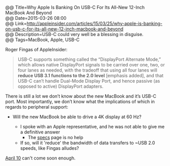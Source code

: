 @@ Title=Why Apple Is Banking On USB-C For Its All-New 12-Inch MacBook And Beyond  
@@ Date=2015-03-26 08:00  
@@ Link=http://appleinsider.com/articles/15/03/25/why-apple-is-banking-on-usb-c-for-its-all-new-12-inch-macbook-and-beyond  
@@ Description=USB-C could very well be a blessing in disguise.  
@@ Tags=MacBook, Apple, USB-C  

Roger Fingas of AppleInsider:
>USB-C supports something called the “DisplayPort Alternate Mode,” which allows native DisplayPort signals to be carried over one, two, or four lanes as needed, with the tradeoff that using all four lanes will **reduce USB 3.1 functions to the 2.0 level** [emphasis added], and that USB-C can’t handle Dual-Mode Display Port, and hence passive (as opposed to active) DisplayPort adapters.

There is still a lot we don’t know about the new MacBook and it’s USB-C port. Most importantly, we don’t know what the implications of which in regards to peripheral support:

* Will the new MacBook be able to drive a 4K display at 60 Hz? 

	* I spoke with an Apple representative, and he was not able to give me a definitive answer
		* The [specs](http://www.apple.com/macbook/specs/) page is no help
	* If so, will it 'reduce' the bandwidth of data transfers to ~USB 2.0 speeds, like Fingas alludes?

[April 10](http://www.cnet.com/products/apple-macbook-2015/) can't come soon enough.

